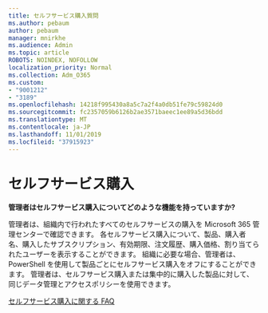 ```yaml
---
title: セルフサービス購入質問
ms.author: pebaum
author: pebaum
manager: mnirkhe
ms.audience: Admin
ms.topic: article
ROBOTS: NOINDEX, NOFOLLOW
localization_priority: Normal
ms.collection: Adm_O365
ms.custom:
- "9001212"
- "3189"
ms.openlocfilehash: 14218f995430a8a5c7a2f4a0db51fe79c59824d0
ms.sourcegitcommit: fc2357059b6126b2ae3571baeec1ee89a5d36bdd
ms.translationtype: MT
ms.contentlocale: ja-JP
ms.lasthandoff: 11/01/2019
ms.locfileid: "37915923"
---
```

# <a name="self-service-purchase"></a>セルフサービス購入

**管理者はセルフサービス購入についてどのような機能を持っていますか?**

管理者は、組織内で行われたすべてのセルフサービスの購入を Microsoft 365 管理センターで確認できます。 各セルフサービス購入について、製品、購入者名、購入したサブスクリプション、有効期限、注文履歴、購入価格、割り当てられたユーザーを表示することができます。  組織に必要な場合、管理者は、PowerShell を使用して製品ごとにセルフサービス購入をオフにすることができます。  管理者は、セルフサービス購入または集中的に購入した製品に対して、同じデータ管理とアクセスポリシーを使用できます。

[セルフサービス購入に関する FAQ](https://aka.ms/self-service-purchase-faq)

